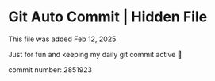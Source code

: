 # Git Auto Commit | Hidden File

This file was added Feb 12, 2025

Just for fun and keeping my daily git commit active 🤪

commit number: 2851923
